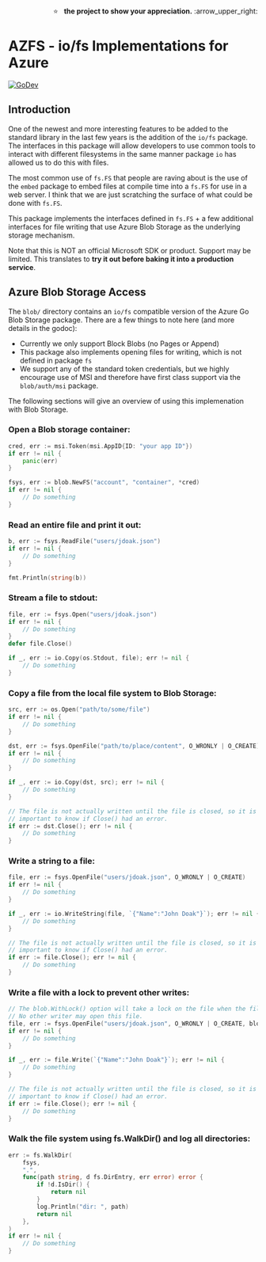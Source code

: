 <p align="right">
  ⭐ &nbsp;&nbsp;<strong>the project to show your appreciation.</strong> :arrow_upper_right:
</p>

# AZFS - io/fs Implementations for Azure

[![GoDev](https://img.shields.io/static/v1?label=godev&message=reference&color=00add8)](https://pkg.go.dev/github.com/element-of-surprise/azfs)

## Introduction

One of the newest and more interesting features to be added to the standard library in the last few years is the addition of the `io/fs` package.  The interfaces in this package will allow developers to use common tools to interact with different filesystems in the same manner package `io` has allowed us to do this with files.

The most common use of `fs.FS` that people are raving about is the use of the `embed` package to embed files at compile time into a `fs.FS` for use in a web server. I think that we are just scratching the surface of what could be done with `fs.FS`.

This package implements the interfaces defined in `fs.FS` + a few additional interfaces for file writing that use Azure Blob Storage as the underlying storage mechanism.

Note that this is NOT an official Microsoft SDK or product. Support may be limited.  This translates to **try it out before baking it into a production service**.

## Azure Blob Storage Access

The `blob/` directory contains an `io/fs` compatible version of the Azure Go Blob Storage package.  There are a few things to note here (and more details in the godoc):

- Currently we only support Block Blobs (no Pages or Append)
- This package also implements opening files for writing, which is not defined in package `fs`
- We support any of the standard token credentials, but we highly encourage use of MSI and therefore have first class support via the `blob/auth/msi` package.

The following sections will give an overview of using this implemenation with Blob Storage.

### Open a Blob storage container:
```go
cred, err := msi.Token(msi.AppID{ID: "your app ID"})
if err != nil {
    panic(err)
}

fsys, err := blob.NewFS("account", "container", *cred)
if err != nil {
    // Do something
}
```

### Read an entire file and print it out:
```go
b, err := fsys.ReadFile("users/jdoak.json")
if err != nil {
    // Do something
}

fmt.Println(string(b))
```

### Stream a file to stdout:
```go
file, err := fsys.Open("users/jdoak.json")
if err != nil {
    // Do something
}
defer file.Close()

if _, err := io.Copy(os.Stdout, file); err != nil {
    // Do something
}
```

### Copy a file from the local file system to Blob Storage:
```go
src, err := os.Open("path/to/some/file")
if err != nil {
    // Do something
}

dst, err := fsys.OpenFile("path/to/place/content", O_WRONLY | O_CREATE)
if err != nil {
    // Do something
}

if _, err := io.Copy(dst, src); err != nil {
    // Do something
}

// The file is not actually written until the file is closed, so it is
// important to know if Close() had an error.
if err := dst.Close(); err != nil {
    // Do something
}
```

### Write a string to a file:
```go
file, err := fsys.OpenFile("users/jdoak.json", O_WRONLY | O_CREATE)
if err != nil {
    // Do something
}

if _, err := io.WriteString(file, `{"Name":"John Doak"}`); err != nil {
    // Do something
}

// The file is not actually written until the file is closed, so it is
// important to know if Close() had an error.
if err := file.Close(); err != nil {
    // Do something
}
```

### Write a file with a lock to prevent other writes:
```go
// The blob.WithLock() option will take a lock on the file when the file is opened.
// No other writer may open this file.
file, err := fsys.OpenFile("users/jdoak.json", O_WRONLY | O_CREATE, blob.WithLock())
if err != nil {
    // Do something
}

if _, err := file.Write(`{"Name":"John Doak"}`); err != nil {
    // Do something
}

// The file is not actually written until the file is closed, so it is
// important to know if Close() had an error.
if err := file.Close(); err != nil {
    // Do something
}
```

### Walk the file system using fs.WalkDir() and log all directories:
```go
err := fs.WalkDir(
    fsys,
    ".",
    func(path string, d fs.DirEntry, err error) error {
        if !d.IsDir() {
            return nil
        }
        log.Println("dir: ", path)
        return nil
    },
)
if err != nil {
    // Do something
}
```